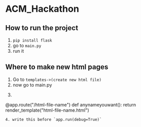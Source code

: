 # ACM_Hackathon

## How to run the project 

1. `pip install flask`
2. go to `main.py`
3. run it

## Where to make new html pages

1. Go to `templates->(create new html file)`
2. now go to main.py
3. ```
@app.route("/html-file-name")
def anynameyouwant():
    return render_template("html-file-name.html")
```
4. write this before `app.run(debug=True)`